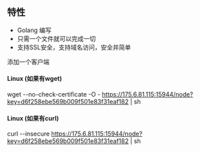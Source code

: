 ## 特性

- Golang 编写
- 只需一个文件就可以完成一切
- 支持SSL安全，支持域名访问，安全并简单


添加一个客户端

####  Linux (如果有wget)

wget --no-check-certificate -O - https://175.6.81.115:15944/node?key=d6f258ebe569b009f501e83f31eaf182 | sh

####  Linux (如果有curl)

curl --insecure https://175.6.81.115:15944/node?key=d6f258ebe569b009f501e83f31eaf182 | sh


